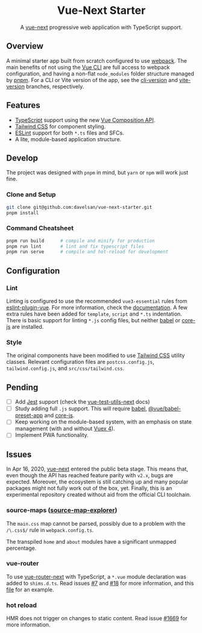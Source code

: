 <h1 align=center>Vue-Next Starter</h1>

<p align=center>A <a href="https://github.com/vuejs/vue-next">vue-next</a> progressive web application with TypeScript support.</p>

## Overview

A minimal starter app built from scratch configured to use [webpack](https://webpack.js.org/). The main benefits of not using the [Vue CLI](https://cli.vuejs.org/) are full access to webpack configuration, and having a non-flat `node_modules` folder structure managed by [pnpm](https://pnpm.js.org/). For a CLI or Vite version of the app, see the [cli-version](https://github.com/davelsan/vue-next-starter/tree/cli-version) and [vite-version](https://github.com/davelsan/vue-next-starter/tree/vite-version) branches, respectively.


## Features

- [TypeScript](https://www.typescriptlang.org/) support using the new [Vue Composition API](https://composition-api.vuejs.org/).
- [Tailwind CSS](https://tailwindcss.com/) for component styling.
- [ESLint](https://eslint.org/) support for both `*.ts` files and SFCs.
- A lite, module-based application structure.

## Develop

The project was designed with `pnpm` in mind, but `yarn` or `npm` will work just fine.

### Clone and Setup

```sh
git clone git@github.com:davelsan/vue-next-starter.git
pnpm install
```

### Command Cheatsheet

```sh
pnpm run build      # compile and minify for production
pnpm run lint       # lint and fix typescript files
pnpm run serve      # compile and hot-reload for development
```

## Configuration

### Lint

Linting is configured to use the recommended `vue3-essential` rules from [eslint-plugin-vue](https://github.com/vuejs/eslint-plugin-vue). For more information, check the [documentation](https://eslint.vuejs.org/rules/). A few extra rules have been added for `template`, `script`  and `*.ts` indentation. There is basic support for linting `*.js` config files, but neither [babel](https://babeljs.io/) or [core-js](https://github.com/zloirock/core-js) are installed.

### Style

The original components have been modified to use [Tailwind CSS](https://tailwindcss.com/) utility classes. Relevant configuration files are `postcss.config.js`, `tailwind.config.js`, and `src/css/tailwind.css`.

## Pending

- [ ] Add [Jest](https://jestjs.io/) support (check the [vue-test-utils-next](https://github.com/vuejs/vue-test-utils-next?ref=madewithvuejs.com) docs)
- [ ] Study adding full `.js` support. This will require [babel](https://babeljs.io/), [@vue/babel-preset-app](https://github.com/vuejs/vue-cli/tree/dev/packages/%40vue/babel-preset-app) and [core-js](https://github.com/zloirock/core-js).
- [ ] Keep working on the module-based system, with an emphasis on state management (with and without [Vuex 4](https://github.com/vuejs/vuex/tree/4.0)).
- [ ] Implement PWA functionality.

## Issues

In Apr 16, 2020, [vue-next](https://github.com/vuejs/vue-next) entered the public beta stage. This means that, even though the API has reached feature parity with `v2.x`, bugs are expected. Moreover, the ecosystem is still catching up and many popular packages might not fully work out of the box, yet. Finally, this is an experimental repository created without aid from the official CLI toolchain.

### source-maps ([source-map-explorer](https://github.com/danvk/source-map-explorer))

The `main.css` map cannot be parsed, possibly due to a problem with the `/\.css$/` rule in `webpack.config.ts`.

The transpiled `home` and `about` modules have a significant unmapped percentage.

### vue-router

To use [vue-router-next](https://github.com/vuejs/vue-router-next) with TypeScript, a `*.vue` module declaration was added to `shims.d.ts`. Read issues [#7](https://github.com/vuejs/vue-cli-plugin-vue-next/issues/7) and [#18](https://github.com/vuejs/vue-cli-plugin-vue-next/issues/18) for more information, and this [file](https://github.com/vuejs/vue-router-next/blob/master/playground/shim.d.ts) for an example.

### hot reload

HMR does not trigger on changes to static <slot/> content. Read issue [#1669](https://github.com/vuejs/vue-loader/issues/1669) for more information.